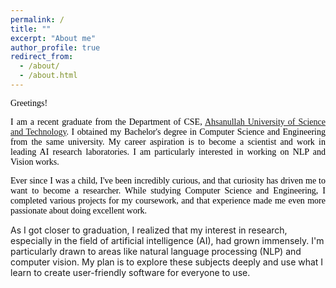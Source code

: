 ```yaml
---
permalink: /
title: ""
excerpt: "About me"
author_profile: true
redirect_from: 
  - /about/
  - /about.html
---
```


<span style="color:black; font-family:Georgia">Greetings!🖖🏻</span>

<p style="text-align:justify; color:black; font-family:Georgia">I am a recent graduate from the Department of CSE, 
<a href="https://aust.edu/">Ahsanullah University of Science and Technology</a>. I obtained my Bachelor's degree in Computer Science and 
Engineering from the same university. My career aspiration is to become a scientist and work in leading AI research laboratories. 
I am particularly interested in working on NLP and Vision works. </p>


<p style="text-align:justify;color:black; font-family:Georgia">
Ever since I was a child, I've been incredibly curious, and that curiosity has driven me to want to become a researcher. While studying Computer Science and Engineering, I completed various projects for my coursework, and that experience made me even more passionate about doing excellent work.

As I got closer to graduation, I realized that my interest in research, especially in the field of artificial intelligence (AI), had grown immensely. I'm particularly drawn to areas like natural language processing (NLP) and computer vision. My plan is to explore these subjects deeply and use what I learn to create user-friendly software for everyone to use.</p>
<!-- From my childhood, I have aspired to become a researcher as my curiosity knows no bounds. From my time in CSE, I have completed several projects related to my lab assignments. These projects has kept me driven to achieve excellence in my work. As graduation had approached I realised my curiosity for research had grown. As such, I chose to drive my passion towards artificial intelligence (AI). AI has always piqued my curiosity and field of natural language processing (NLP) and computer vision has interested me most. I plan to dive deeper in the corresponding fields and as well as will try to apply them in software for general public to use. -->
